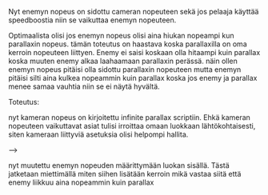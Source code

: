 Nyt enemyn nopeus on sidottu cameran nopeuteen sekä jos pelaaja käyttää speedboostia niin se vaikuttaa enemyn nopeuteen. 

Optimaalista olisi jos enemyn nopeus olisi aina hiukan nopeampi kun parallaxin nopeus. tämän toteutus on haastava koska parallaxilla on oma kerroin nopeuteen liittyen. Enemy ei saisi koskaan olla hitaampi kuin parallax koska muuten enemy alkaa laahaamaan parallaxin perässä. näin ollen enemyn nopeus pitäisi olla sidottu parallaxin nopeuteen mutta enemyn pitäisi silti aina kulkea nopeammin kuin parallax koska jos enemy ja parallax menee samaa vauhtia niin se ei näytä hyvältä.

Toteutus: 

nyt kameran nopeus on kirjoitettu infinite parallax scriptiin. Ehkä kameran nopeuteen vaikuttavat asiat tulisi irroittaa omaan luokkaan lähtökohtaisesti, siten kameraan liittyviä asetuksia olisi helpompi hallita.

-->

nyt muutettu enemyn nopeuden määrittymään luokan sisällä. Tästä jatketaan miettimällä miten siihen lisätään kerroin mikä vastaa siitä että enemy liikkuu aina nopeammin kuin parallax


